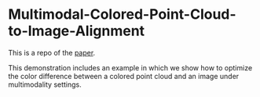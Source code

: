 # Multimodal-Colored-Point-Cloud-to-Image-Alignment

This is a repo of the [paper](https://openaccess.thecvf.com/content/CVPR2022/html/Rotstein_Multimodal_Colored_Point_Cloud_to_Image_Alignment_CVPR_2022_paper.html).

This demonstration includes an example in which we show how to optimize the color difference between a colored point cloud and an image under multimodality settings.
